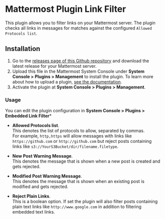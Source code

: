 # Mattermost Plugin Link Filter

This plugin allows you to filter links on your Mattermost server. The plugin checks all links in messages for matches against the configured `Allowed Protocols list`.

## Installation

1. Go to the [releases page of this Github repository](https://github.com/Brightscout/mattermost-plugin-link-filter/releases) and download the latest release for your Mattermost server.
2. Upload this file in the Mattermost System Console under **System Console > Plugins > Management** to install the plugin. To learn more about how to upload a plugin, [see the documentation](https://docs.mattermost.com/administration/plugins.html#plugin-uploads).
3. Activate the plugin at **System Console > Plugins > Management**.


### Usage

You can edit the plugin configuration in **System Console > Plugins > Embedded Link Filter***
* **Allowed Protocols list**.<br>
  This denotes the list of protocols to allow, separated by commas.<br/>
 For example, `http,https` will allow messages with links like `https://github.com` or `http://github.com` but reject posts containing links like `s3://YourS3Bucket/dir/filename.filetype`.

* **New Post Warning Message**.<br>
  This denotes the message that is shown when a new post is created and gets rejected.

* **Modified Post Warning Message**.<br>
  This denotes the message that is shown when an existing post is modified and gets rejected.

* **Reject Plain Links**.<br>
  This is a boolean option. If set the plugin will also filter posts containing plain text links like `http://www.google.com` in addition to filtering embedded text links.
